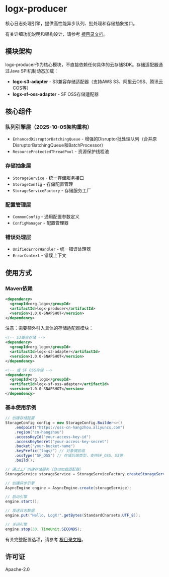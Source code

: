 # logx-producer

核心日志处理引擎，提供高性能异步队列、批处理和存储抽象接口。

有关详细功能说明和架构设计，请参考 [根目录文档](../README.md)。

## 模块架构

logx-producer作为核心模块，不直接依赖任何具体的云存储SDK。存储适配器通过Java SPI机制动态加载：

- **logx-s3-adapter** - S3兼容存储适配器（支持AWS S3、阿里云OSS、腾讯云COS等）
- **logx-sf-oss-adapter** - SF OSS存储适配器

## 核心组件

### 队列引擎层（2025-10-05架构重构）
- `EnhancedDisruptorBatchingQueue` - 增强的Disruptor批处理队列（合并原DisruptorBatchingQueue和BatchProcessor）
- `ResourceProtectedThreadPool` - 资源保护线程池

### 存储抽象层
- `StorageService` - 统一存储服务接口
- `StorageConfig` - 存储配置管理
- `StorageServiceFactory` - 存储服务工厂

### 配置管理层
- `CommonConfig` - 通用配置参数定义
- `ConfigManager` - 配置管理器

### 错误处理层
- `UnifiedErrorHandler` - 统一错误处理器
- `ErrorContext` - 错误上下文

## 使用方式

### Maven依赖

```xml
<dependency>
  <groupId>org.logx</groupId>
  <artifactId>logx-producer</artifactId>
  <version>1.0.0-SNAPSHOT</version>
</dependency>
```

注意：需要额外引入具体的存储适配器模块：
```xml
<!-- S3兼容存储 -->
<dependency>
  <groupId>org.logx</groupId>
  <artifactId>logx-s3-adapter</artifactId>
  <version>1.0.0-SNAPSHOT</version>
</dependency>

<!-- 或 SF OSS存储 -->
<dependency>
  <groupId>org.logx</groupId>
  <artifactId>logx-sf-oss-adapter</artifactId>
  <version>1.0.0-SNAPSHOT</version>
</dependency>
```

### 基本使用示例

```java
// 创建存储配置
StorageConfig config = new StorageConfig.Builder<>()
    .endpoint("https://oss-cn-hangzhou.aliyuncs.com")
    .region("cn-hangzhou")
    .accessKeyId("your-access-key-id")
    .accessKeySecret("your-access-key-secret")
    .bucket("your-bucket-name")
    .keyPrefix("logs/") // 对象键前缀
    .ossType("SF_OSS") // 存储后端类型，支持SF_OSS、S3等
    .build();

// 通过工厂创建存储服务（自动加载适配器）
StorageService storageService = StorageServiceFactory.createStorageService(config);

// 创建异步引擎
AsyncEngine engine = AsyncEngine.create(storageService);

// 启动引擎
engine.start();

// 发送日志数据
engine.put("Hello, LogX!".getBytes(StandardCharsets.UTF_8));

// 关闭引擎
engine.stop(30, TimeUnit.SECONDS);
```

有关完整配置选项，请参考 [根目录文档](../README.md#可选参数)。

## 许可证

Apache-2.0